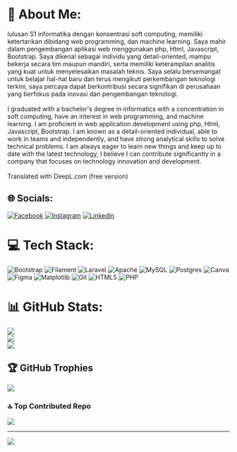 # 💫 About Me:
lulusan S1 informatika dengan konsentrasi soft computing, memiliki ketertarikan dibidang web programming, dan machine learning. Saya mahir dalam pengembangan aplikasi web menggunakan php, Html, Javascript, Bootstrap.  Saya dikenal sebagai individu yang detail-oriented, mampu bekerja secara tim maupun mandiri, serta memiliki keterampilan analitis yang kuat untuk menyelesaikan masalah teknis. Saya selalu bersemangat untuk belajar hal-hal baru dan terus mengikuti perkembangan teknologi terkini, saya percaya dapat berkontribusi secara signifikan di perusahaan yang berfokus pada inovasi dan pengembangan teknologi.<br><br>I graduated with a bachelor's degree in informatics with a concentration in soft computing, have an interest in web programming, and machine learning. I am proficient in web application development using php, Html, Javascript, Bootstrap.  I am known as a detail-oriented individual, able to work in teams and independently, and have strong analytical skills to solve technical problems. I am always eager to learn new things and keep up to date with the latest technology, I believe I can contribute significantly in a company that focuses on technology innovation and development.<br><br>Translated with DeepL.com (free version)


## 🌐 Socials:
[![Facebook](https://img.shields.io/badge/Facebook-%231877F2.svg?logo=Facebook&logoColor=white)](https://facebook.com/https://www.facebook.com/rizky.mahendra.77) [![Instagram](https://img.shields.io/badge/Instagram-%23E4405F.svg?logo=Instagram&logoColor=white)](https://instagram.com/https://www.instagram.com/rzkymahendra_) [![LinkedIn](https://img.shields.io/badge/LinkedIn-%230077B5.svg?logo=linkedin&logoColor=white)](https://linkedin.com/in/www.linkedin.com/in/a-rizky-mahendra) 

# 💻 Tech Stack:
![Bootstrap](https://img.shields.io/badge/bootstrap-%238511FA.svg?style=for-the-badge&logo=bootstrap&logoColor=white) ![Filament](https://img.shields.io/badge/Filament-FFAA00?style=for-the-badge&logoColor=%23000000) ![Laravel](https://img.shields.io/badge/laravel-%23FF2D20.svg?style=for-the-badge&logo=laravel&logoColor=white) ![Apache](https://img.shields.io/badge/apache-%23D42029.svg?style=for-the-badge&logo=apache&logoColor=white) ![MySQL](https://img.shields.io/badge/mysql-4479A1.svg?style=for-the-badge&logo=mysql&logoColor=white) ![Postgres](https://img.shields.io/badge/postgres-%23316192.svg?style=for-the-badge&logo=postgresql&logoColor=white) ![Canva](https://img.shields.io/badge/Canva-%2300C4CC.svg?style=for-the-badge&logo=Canva&logoColor=white) ![Figma](https://img.shields.io/badge/figma-%23F24E1E.svg?style=for-the-badge&logo=figma&logoColor=white) ![Matplotlib](https://img.shields.io/badge/Matplotlib-%23ffffff.svg?style=for-the-badge&logo=Matplotlib&logoColor=black) ![Git](https://img.shields.io/badge/git-%23F05033.svg?style=for-the-badge&logo=git&logoColor=white) ![HTML5](https://img.shields.io/badge/html5-%23E34F26.svg?style=for-the-badge&logo=html5&logoColor=white) ![PHP](https://img.shields.io/badge/php-%23777BB4.svg?style=for-the-badge&logo=php&logoColor=white)
# 📊 GitHub Stats:
![](https://github-readme-stats.vercel.app/api?username=ARizkyMahendra&theme=dark&hide_border=false&include_all_commits=true&count_private=true)<br/>
![](https://github-readme-streak-stats.herokuapp.com/?user=ARizkyMahendra&theme=dark&hide_border=false)<br/>
![](https://github-readme-stats.vercel.app/api/top-langs/?username=ARizkyMahendra&theme=dark&hide_border=false&include_all_commits=true&count_private=true&layout=compact)

## 🏆 GitHub Trophies
![](https://github-profile-trophy.vercel.app/?username=ARizkyMahendra&theme=radical&no-frame=false&no-bg=false&margin-w=4)

### 🔝 Top Contributed Repo
![](https://github-contributor-stats.vercel.app/api?username=ARizkyMahendra&limit=5&theme=dark&combine_all_yearly_contributions=true)

---
[![](https://visitcount.itsvg.in/api?id=ARizkyMahendra&icon=0&color=0)](https://visitcount.itsvg.in)

<!-- Proudly created with GPRM ( https://gprm.itsvg.in ) -->
